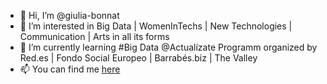 - 👋 Hi, I’m @giulia-bonnat
- 👀 I’m interested in Big Data | WomenInTechs | New Technologies | Communication | Arts in all its forms 
- 🌱 I’m currently learning #Big Data @Actualízate Programm organized by Red.es | Fondo Social Europeo | Barrabés.biz | The Valley 
- 📫 You can find me [here](https://www.linkedin.com/in/giuliabonnat/) 

<!---
giulia-bonnat/giulia-bonnat is a ✨ special ✨ repository because its `README.md` (this file) appears on your GitHub profile.
You can click the Preview link to take a look at your changes.
--->
